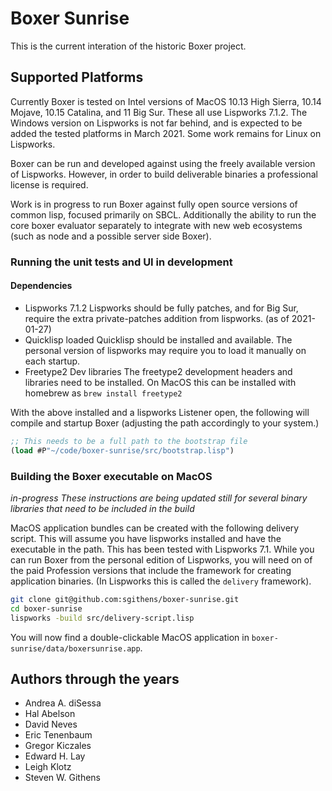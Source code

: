 # Boxer Sunrise

This is the current interation of the historic Boxer project.

## Supported Platforms

Currently Boxer is tested on Intel versions of MacOS 10.13 High Sierra, 10.14 Mojave, 10.15 Catalina, and
11 Big Sur. These all use Lispworks 7.1.2. The Windows version on Lispworks is not far behind, and is expected
to be added the tested platforms in March 2021. Some work remains for Linux on Lispworks.

Boxer can be run and developed against using the freely available version of Lispworks. However, in order to
build deliverable binaries a professional license is required.

Work is in progress to run Boxer against fully open source versions of common lisp, focused primarily on SBCL.
Additionally the ability to run the core boxer evaluator separately to integrate with new web ecosystems (such
as node and a possible server side Boxer).

### Running the unit tests and UI in development

#### Dependencies

- Lispworks 7.1.2
  Lispworks should be fully patches, and for Big Sur, require the extra private-patches addition from lispworks.
  (as of 2021-01-27)
- Quicklisp loaded
  Quicklisp should be installed and available. The personal version of lispworks may require you to load it
  manually on each startup.
- Freetype2 Dev libraries
  The freetype2 development headers and libraries need to be installed. On MacOS this can be installed with
  homebrew as `brew install freetype2`

With the above installed and a lispworks Listener open, the following will compile and startup Boxer (adjusting the
path accordingly to your system.)

```lisp
;; This needs to be a full path to the bootstrap file
(load #P"~/code/boxer-sunrise/src/bootstrap.lisp")
```

### Building the Boxer executable on MacOS

*in-progress These instructions are being updated still for several binary libraries that need to be included
in the build*

MacOS application bundles can be created with the following delivery script. This will assume you have lispworks
installed and have the executable in the path. This has been tested with Lispworks 7.1. While you can run Boxer
from the personal edition of Lispworks, you will need on of the paid Profession versions that include the framework
for creating application binaries. (In Lispworks this is called the `delivery` framework).

```bash
git clone git@github.com:sgithens/boxer-sunrise.git
cd boxer-sunrise
lispworks -build src/delivery-script.lisp
```

You will now find a double-clickable MacOS application in `boxer-sunrise/data/boxersunrise.app`.


## Authors through the years

* Andrea A. diSessa
* Hal Abelson
* David Neves
* Eric Tenenbaum
* Gregor Kiczales
* Edward H. Lay
* Leigh Klotz
* Steven W. Githens
